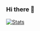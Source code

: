 ### Hi there 👋
[![Stats](https://github-readme-stats.vercel.app/api?username=GowthamGottimukkala)](https://github.com/anuraghazra/github-readme-stats)
<!--
**GowthamGottimukkala/GowthamGottimukkala** is a ✨ _special_ ✨ repository because its `README.md` (this file) appears on your GitHub profile.

Here are some ideas to get you started:

- 🔭 I’m currently working on ...
- 🌱 I’m currently learning ...
- 👯 I’m looking to collaborate on ...
- 🤔 I’m looking for help with ...
- 💬 Ask me about ...
- 📫 How to reach me: ...
- 😄 Pronouns: ...
- ⚡ Fun fact: ...
-->

